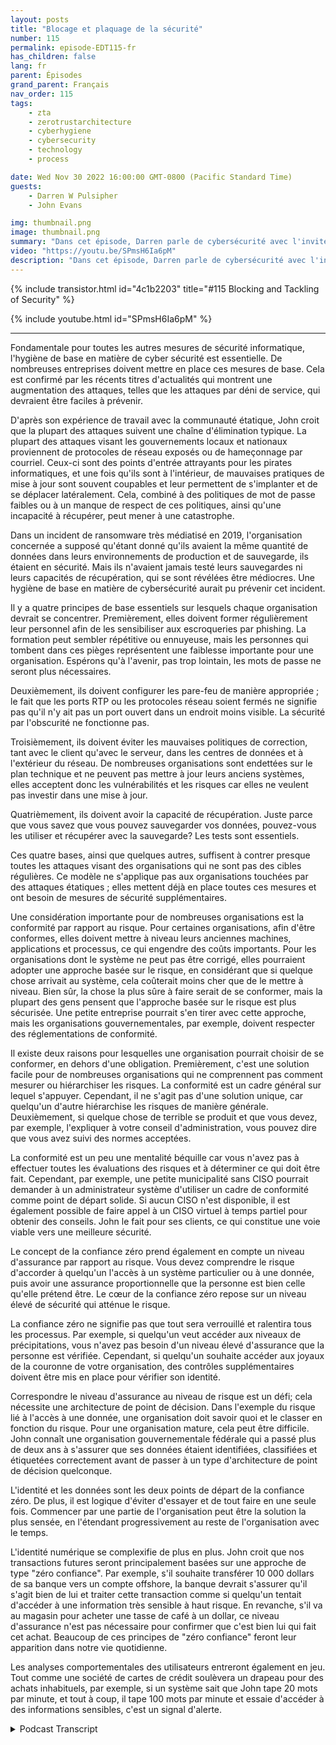 ```yaml
---
layout: posts
title: "Blocage et plaquage de la sécurité"
number: 115
permalink: episode-EDT115-fr
has_children: false
lang: fr
parent: Épisodes
grand_parent: Français
nav_order: 115
tags:
    - zta
    - zerotrustarchitecture
    - cyberhygiene
    - cybersecurity
    - technology
    - process

date: Wed Nov 30 2022 16:00:00 GMT-0800 (Pacific Standard Time)
guests:
    - Darren W Pulsipher
    - John Evans

img: thumbnail.png
image: thumbnail.png
summary: "Dans cet épisode, Darren parle de cybersécurité avec l'invité récurrent John Evans, conseiller en technologie en chef chez World Wide Technology (WWT)."
video: "https://youtu.be/SPmsH6Ia6pM"
description: "Dans cet épisode, Darren parle de cybersécurité avec l'invité récurrent John Evans, conseiller en technologie en chef chez World Wide Technology (WWT)."
---
```


<div>
{% include transistor.html id="4c1b2203" title="#115 Blocking and Tackling of Security" %}

{% include youtube.html id="SPmsH6Ia6pM" %}
</div>

---

Fondamentale pour toutes les autres mesures de sécurité informatique, l'hygiène de base en matière de cyber sécurité est essentielle. De nombreuses entreprises doivent mettre en place ces mesures de base. Cela est confirmé par les récents titres d'actualités qui montrent une augmentation des attaques, telles que les attaques par déni de service, qui devraient être faciles à prévenir.

D'après son expérience de travail avec la communauté étatique, John croit que la plupart des attaques suivent une chaîne d'élimination typique. La plupart des attaques visant les gouvernements locaux et nationaux proviennent de protocoles de réseau exposés ou de hameçonnage par courriel. Ceux-ci sont des points d'entrée attrayants pour les pirates informatiques, et une fois qu'ils sont à l'intérieur, de mauvaises pratiques de mise à jour sont souvent coupables et leur permettent de s'implanter et de se déplacer latéralement. Cela, combiné à des politiques de mot de passe faibles ou à un manque de respect de ces politiques, ainsi qu'une incapacité à récupérer, peut mener à une catastrophe.

Dans un incident de ransomware très médiatisé en 2019, l'organisation concernée a supposé qu'étant donné qu'ils avaient la même quantité de données dans leurs environnements de production et de sauvegarde, ils étaient en sécurité. Mais ils n'avaient jamais testé leurs sauvegardes ni leurs capacités de récupération, qui se sont révélées être médiocres. Une hygiène de base en matière de cybersécurité aurait pu prévenir cet incident.

Il y a quatre principes de base essentiels sur lesquels chaque organisation devrait se concentrer. Premièrement, elles doivent former régulièrement leur personnel afin de les sensibiliser aux escroqueries par phishing. La formation peut sembler répétitive ou ennuyeuse, mais les personnes qui tombent dans ces pièges représentent une faiblesse importante pour une organisation. Espérons qu'à l'avenir, pas trop lointain, les mots de passe ne seront plus nécessaires.

Deuxièmement, ils doivent configurer les pare-feu de manière appropriée ; le fait que les ports RTP ou les protocoles réseau soient fermés ne signifie pas qu'il n'y ait pas un port ouvert dans un endroit moins visible. La sécurité par l'obscurité ne fonctionne pas.

Troisièmement, ils doivent éviter les mauvaises politiques de correction, tant avec le client qu'avec le serveur, dans les centres de données et à l'extérieur du réseau. De nombreuses organisations sont endettées sur le plan technique et ne peuvent pas mettre à jour leurs anciens systèmes, elles acceptent donc les vulnérabilités et les risques car elles ne veulent pas investir dans une mise à jour.

Quatrièmement, ils doivent avoir la capacité de récupération. Juste parce que vous savez que vous pouvez sauvegarder vos données, pouvez-vous les utiliser et récupérer avec la sauvegarde? Les tests sont essentiels.

Ces quatre bases, ainsi que quelques autres, suffisent à contrer presque toutes les attaques visant des organisations qui ne sont pas des cibles régulières. Ce modèle ne s'applique pas aux organisations touchées par des attaques étatiques ; elles mettent déjà en place toutes ces mesures et ont besoin de mesures de sécurité supplémentaires.

Une considération importante pour de nombreuses organisations est la conformité par rapport au risque. Pour certaines organisations, afin d'être conformes, elles doivent mettre à niveau leurs anciennes machines, applications et processus, ce qui engendre des coûts importants. Pour les organisations dont le système ne peut pas être corrigé, elles pourraient adopter une approche basée sur le risque, en considérant que si quelque chose arrivait au système, cela coûterait moins cher que de le mettre à niveau. Bien sûr, la chose la plus sûre à faire serait de se conformer, mais la plupart des gens pensent que l'approche basée sur le risque est plus sécurisée. Une petite entreprise pourrait s'en tirer avec cette approche, mais les organisations gouvernementales, par exemple, doivent respecter des réglementations de conformité.

Il existe deux raisons pour lesquelles une organisation pourrait choisir de se conformer, en dehors d'une obligation. Premièrement, c'est une solution facile pour de nombreuses organisations qui ne comprennent pas comment mesurer ou hiérarchiser les risques. La conformité est un cadre général sur lequel s'appuyer. Cependant, il ne s'agit pas d'une solution unique, car quelqu'un d'autre hiérarchise les risques de manière générale. Deuxièmement, si quelque chose de terrible se produit et que vous devez, par exemple, l'expliquer à votre conseil d'administration, vous pouvez dire que vous avez suivi des normes acceptées.

La conformité est un peu une mentalité béquille car vous n'avez pas à effectuer toutes les évaluations des risques et à déterminer ce qui doit être fait. Cependant, par exemple, une petite municipalité sans CISO pourrait demander à un administrateur système d'utiliser un cadre de conformité comme point de départ solide. Si aucun CISO n'est disponible, il est également possible de faire appel à un CISO virtuel à temps partiel pour obtenir des conseils. John le fait pour ses clients, ce qui constitue une voie viable vers une meilleure sécurité.

Le concept de la confiance zéro prend également en compte un niveau d'assurance par rapport au risque. Vous devez comprendre le risque d'accorder à quelqu'un l'accès à un système particulier ou à une donnée, puis avoir une assurance proportionnelle que la personne est bien celle qu'elle prétend être. Le cœur de la confiance zéro repose sur un niveau élevé de sécurité qui atténue le risque.

La confiance zéro ne signifie pas que tout sera verrouillé et ralentira tous les processus. Par exemple, si quelqu'un veut accéder aux niveaux de précipitations, vous n'avez pas besoin d'un niveau élevé d'assurance que la personne est vérifiée. Cependant, si quelqu'un souhaite accéder aux joyaux de la couronne de votre organisation, des contrôles supplémentaires doivent être mis en place pour vérifier son identité.

Correspondre le niveau d'assurance au niveau de risque est un défi; cela nécessite une architecture de point de décision. Dans l'exemple du risque lié à l'accès à une donnée, une organisation doit savoir quoi et le classer en fonction du risque. Pour une organisation mature, cela peut être difficile. John connaît une organisation gouvernementale fédérale qui a passé plus de deux ans à s'assurer que ses données étaient identifiées, classifiées et étiquetées correctement avant de passer à un type d'architecture de point de décision quelconque.

L'identité et les données sont les deux points de départ de la confiance zéro. De plus, il est logique d'éviter d'essayer et de tout faire en une seule fois. Commencer par une partie de l'organisation peut être la solution la plus sensée, en l'étendant progressivement au reste de l'organisation avec le temps.

L'identité numérique se complexifie de plus en plus. John croit que nos transactions futures seront principalement basées sur une approche de type "zéro confiance". Par exemple, s'il souhaite transférer 10 000 dollars de sa banque vers un compte offshore, la banque devrait s'assurer qu'il s'agit bien de lui et traiter cette transaction comme si quelqu'un tentait d'accéder à une information très sensible à haut risque. En revanche, s'il va au magasin pour acheter une tasse de café à un dollar, ce niveau d'assurance n'est pas nécessaire pour confirmer que c'est bien lui qui fait cet achat. Beaucoup de ces principes de "zéro confiance" feront leur apparition dans notre vie quotidienne.

Les analyses comportementales des utilisateurs entreront également en jeu. Tout comme une société de cartes de crédit soulèvera un drapeau pour des achats inhabituels, par exemple, si un système sait que John tape 20 mots par minute, et tout à coup, il tape 100 mots par minute et essaie d'accéder à des informations sensibles, c'est un signal d'alerte.



<details>
<summary> Podcast Transcript </summary>

<p></p>

</details>
